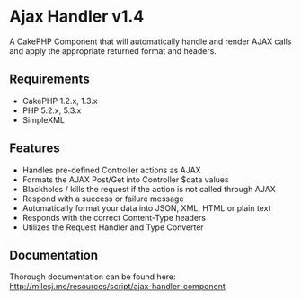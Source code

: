 # Ajax Handler v1.4 #

A CakePHP Component that will automatically handle and render AJAX calls and apply the appropriate returned format and headers.

## Requirements ##

* CakePHP 1.2.x, 1.3.x
* PHP 5.2.x, 5.3.x
* SimpleXML

## Features ##

* Handles pre-defined Controller actions as AJAX
* Formats the AJAX Post/Get into Controller $data values
* Blackholes / kills the request if the action is not called through AJAX
* Respond with a success or failure message
* Automatically format your data into JSON, XML, HTML or plain text
* Responds with the correct Content-Type headers
* Utilizes the Request Handler and Type Converter

## Documentation ##

Thorough documentation can be found here: http://milesj.me/resources/script/ajax-handler-component
